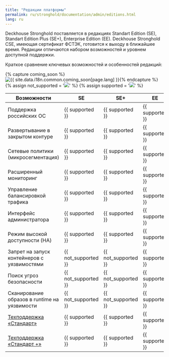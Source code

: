 ```yaml
---
title: "Редакции платформы"
permalink: ru/stronghold/documentation/admin/editions.html
lang: ru
---
```


Deckhouse Stronghold поставляется в редакциях Standart Edition (SE), Standart Edition Plus (SE+), Enterprise Edition (EE). Deckhouse Stronghold CSE, имеющая сертификат ФСТЭК, готовится к выходу в ближайшее время. Редакции отличаются набором возможностей и уровнем доступной поддержки.

Краткое сравнение ключевых возможностей и особенностей редакций:

{% capture coming_soon %}<img src="/images/icons/note.svg" title="{{ site.data.i18n.common.coming_soon[page.lang] }}" aria-expanded="false">{% endcapture %}
{% assign not_supported = '<img src="/images/icons/not_supported.svg">' %}
{% assign supported = '<img src="/images/icons/supported.svg">' %}

| Возможности                                                     | SE                  | SE+               | EE |
|-----------------------------------------------------------------|---------------------|-------------------|----|
| Поддержка российских ОС                                         | {{ supported }}     | {{ supported }} | {{ supported }} |
| Развертывание в закрытом контуре                                | {{ supported }}     | {{ supported }} | {{ supported }} |
| Сетевые политики (микросегментация)                             | {{ supported }}     | {{ supported }} | {{ supported }} |
| Расширенный мониторинг                                          | {{ supported }}     | {{ supported }} | {{ supported }} |
| Управление балансировкой трафика                                | {{ supported }}     | {{ supported }} | {{ supported }} |
| Интерфейс администратора                                        | {{ supported }}     | {{ supported }} | {{ supported }} |
| Режим высокой доступности (HA)                                  | {{ supported }}     | {{ supported }} | {{ supported }} |
| Запрет на запуск контейнеров с уязвимостями                     | {{ not_supported }} | {{ not_supported }} | {{ supported }} |
| Поиск угроз безопасности                                        | {{ not_supported }} | {{ not_supported }} | {{ supported }} |
| Сканирование образов в runtime на уязвимости                    | {{ not_supported }} | {{ not_supported }} | {{ supported }} |
| [Техподдержка «Стандарт»](https://deckhouse.ru/tech-support/)   | {{ supported }}     | {{ supported }} | {{ supported }} |
| [Техподдержка «Стандарт +»](https://deckhouse.ru/tech-support/) | {{ supported }}     | {{ supported }} | {{ supported }} |
